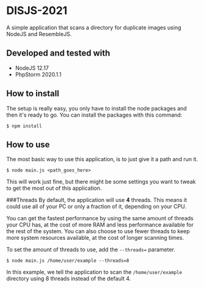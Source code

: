 # DISJS-2021
A simple application that scans a directory for duplicate images using NodeJS and ResembleJS.

## Developed and tested with
- NodeJS 12.17
- PhpStorm 2020.1.1

## How to install
The setup is really easy, you only have to install the node packages and then it's ready to go.
You can install the packages with this command:
```console
$ npm install
```

## How to use
The most basic way to use this application, is to just give it a path and run it.
```console
$ node main.js <path_goes_here>
```
This will work just fine, but there might be some settings you want to tweak to get the most out of this application.

###Threads
By default, the application will use **4** threads. This means it could use all of your PC or only a fraction of it, depending on your CPU.

You can get the fastest performance by using the same amount of threads your CPU has, at the cost of more RAM and less performance available for the rest of the system.
You can also choose to use fewer threads to keep more system resources available, at the cost of longer scanning times.

To set the amount of threads to use, add the `--threads=` parameter.
```console
$ node main.js /home/user/example --threads=8
```
In this example, we tell the application to scan the `/home/user/example` directory using 8 threads instead of the default 4.
